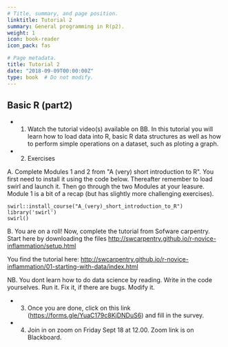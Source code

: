 ```yaml
---
# Title, summary, and page position.
linktitle: Tutorial 2
summary: General programming in R(p2).
weight: 1
icon: book-reader
icon_pack: fas

# Page metadata.
title: Tutorial 2
date: "2018-09-09T00:00:00Z"
type: book  # Do not modify.
---
```


## Basic R (part2)

* 1. Watch the tutorial video(s) available on BB. In this tutorial you will learn how to load data into R, basic R data structures as well as how to perform simple operations on a dataset, such as ploting a graph.
* 2. Exercises

A. Complete Modules 1 and 2 from "A (very) short introduction to R". You first need to install it using the code below. Thereafter remember to load swirl and launch it. Then go through the two Modules at your leasure. Module 1 is a bit of a recap (but has slightly more challenging exercises). 
```
swirl::install_course("A_(very)_short_introduction_to_R") 
library('swirl')
swirl()
```
B. You are on a roll! Now, complete the tutorial from Sofware carpentry. 
Start here by downloading the files 
http://swcarpentry.github.io/r-novice-inflammation/setup.html

You find the tutorial here: http://swcarpentry.github.io/r-novice-inflammation/01-starting-with-data/index.html

NB. You dont learn how to do data science by reading. Write in the code yourselves. Run it. Fix it, if there are bugs. Modify it. 

* 3. Once you are done, click on this link (https://forms.gle/YuaC179c8KjDNDuS6) and fill in the survey. 
* 4. Join in on zoom on Friday Sept 18 at 12.00. Zoom link is on Blackboard. 


